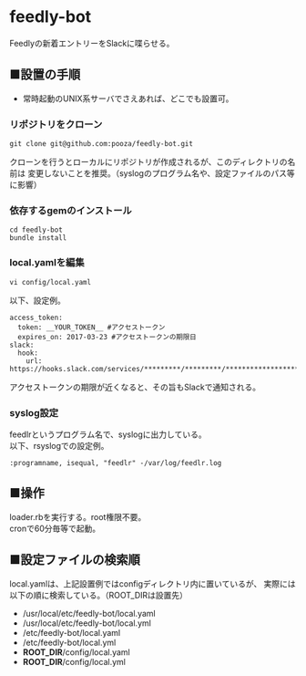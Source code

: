 # feedly-bot

Feedlyの新着エントリーをSlackに喋らせる。

## ■設置の手順

- 常時起動のUNIX系サーバでさえあれば、どこでも設置可。

### リポジトリをクローン

```
git clone git@github.com:pooza/feedly-bot.git
```
クローンを行うとローカルにリポジトリが作成されるが、このディレクトリの名前は
変更しないことを推奨。（syslogのプログラム名や、設定ファイルのパス等に影響）

### 依存するgemのインストール

```
cd feedly-bot
bundle install
```

### local.yamlを編集

```
vi config/local.yaml
```

以下、設定例。

```
access_token:
  token: __YOUR_TOKEN__ #アクセストークン
  expires_on: 2017-03-23 #アクセストークンの期限日
slack:
  hook:
    url: https://hooks.slack.com/services/*********/*********/************************
```

アクセストークンの期限が近くなると、その旨もSlackで通知される。

### syslog設定

feedlrというプログラム名で、syslogに出力している。  
以下、rsyslogでの設定例。

```
:programname, isequal, "feedlr" -/var/log/feedlr.log
```

## ■操作

loader.rbを実行する。root権限不要。  
cronで60分毎等で起動。

## ■設定ファイルの検索順

local.yamlは、上記設置例ではconfigディレクトリ内に置いているが、
実際には以下の順に検索している。（ROOT_DIRは設置先）

- /usr/local/etc/feedly-bot/local.yaml
- /usr/local/etc/feedly-bot/local.yml
- /etc/feedly-bot/local.yaml
- /etc/feedly-bot/local.yml
- __ROOT_DIR__/config/local.yaml
- __ROOT_DIR__/config/local.yml

